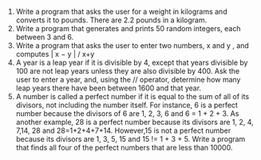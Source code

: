 1. Write a program that asks the user for a weight in kilograms and converts it to pounds. There are 2.2 pounds in a kilogram.
2. Write a program that generates and prints 50 random integers, each between 3 and 6.
3. Write a program that asks the user to enter two numbers, x and y , and computes | x − y | /  x+y
4. A year is a leap year if it is divisible by 4, except that years divisible by 100 are not leap years unless they are also divisible by 400. Ask the user to enter a year, and, using the // operator, determine how many leap years there have been between 1600 and that year.
5. A number is called a perfect number if it is equal to the sum of all of its divisors, not including the number itself. For instance, 6 is a perfect number because the divisors of 6 are 1, 2, 3, 6 and 6 = 1 + 2 + 3. As another example, 28 is a perfect number because its divisors are 1, 2, 4, 7,14, 28 and 28=1+2+4+7+14. However,15 is not a perfect number because its divisors are 1, 3, 5, 15 and 15 != 1 + 3 + 5. Write a program that finds all four of the perfect numbers that are less than 10000.